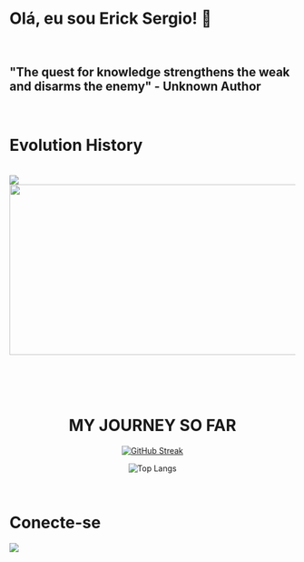 <h1>Olá, eu sou Erick Sergio! 👋</h1>
<br>
 
<h2>"The quest for knowledge strengthens the weak and disarms the enemy" - Unknown Author</h2><br>

<h1>Evolution History</h1><br>
<div align="space_between">
<img heigth=300 align="center" bg-color="white" src="https://miro.medium.com/v2/resize:fit:720/1*gReLR6hZjwyBxHmfLN1AVw.gif"/>
    <picture > 
        <source srcset="https://github-readme-stats.vercel.app/api?username=erick-sergio&show_icons=true&theme=dark" media="(prefers-color-scheme: dark)" /> 
        <source srcset="https://github-readme-stats.vercel.app/api?username=erick-sergio&show_icons=true" media="(prefers-color-scheme: light), (prefers-color-scheme: no-preference)" /> <img height=300 width=850 align="center" src="https://github-readme-stats.vercel.app/api?username=erick-sergio&show_icons=true" />
    </picture><br><br><br><br><br>

<div align="center">
<h1 align="center" height=100 > MY JOURNEY SO FAR </h1>

[![GitHub Streak](https://streak-stats.demolab.com/?user=erick-sergio&theme=bear&background=000&border=30A3DC&dates=FFF)](https://git.io/streak-stats)<br>

![Top Langs](https://github-readme-stats-git-masterrstaa-rickstaa.vercel.app/api/top-langs/?username=erick-sergio&bg_color=000&border_color=30A3DC&title_color=E94D5F&text_color=FFF)
</div>
</div>
<br>

<h1>Conecte-se </h1>

<div align="left">
<a href="https://www.linkedin.com/in/erick-s%C3%A9rgio-05983182/" target="_blank"><img src="https://img.shields.io/badge/-LinkedIn-%230077B5?style=for-the-badge&logo=linkedin&logoColor=white"></a>   
</div>

